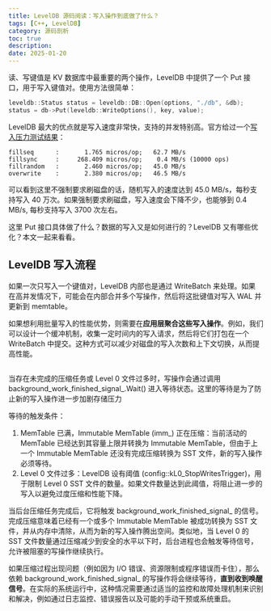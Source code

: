 ```yaml
---
title: LevelDB 源码阅读：写入操作到底做了什么？
tags: [C++, LevelDB]
category: 源码剖析
toc: true
description: 
date: 2025-01-20
---
```


读、写键值是 KV 数据库中最重要的两个操作，LevelDB 中提供了一个 Put 接口，用于写入键值对。使用方法很简单：

```cpp
leveldb::Status status = leveldb::DB::Open(options, "./db", &db);
status = db->Put(leveldb::WriteOptions(), key, value);
```

LevelDB 最大的优点就是写入速度非常快，支持的并发特别高。官方给过一个[写入压力测试结果](https://github.com/google/leveldb/tree/main?tab=readme-ov-file#write-performance)：

```shell
fillseq      :       1.765 micros/op;   62.7 MB/s
fillsync     :     268.409 micros/op;    0.4 MB/s (10000 ops)
fillrandom   :       2.460 micros/op;   45.0 MB/s
overwrite    :       2.380 micros/op;   46.5 MB/s
```

可以看到这里不强制要求刷磁盘的话，随机写入的速度达到 45.0 MB/s，每秒支持写入 40 万次。如果强制要求刷磁盘，写入速度会下降不少，也能够到 0.4 MB/s, 每秒支持写入 3700 次左右。

这里 Put 接口具体做了什么？数据的写入又是如何进行的？LevelDB 又有哪些优化？本文一起来看看。

<!-- more -->

## LevelDB 写入流程


如果一次只写入一个键值对，LevelDB 内部也是通过 WriteBatch 来处理。如果 在高并发情况下，可能会在内部合并多个写操作，然后将这批键值对写入 WAL 并更新到 memtable。

如果想利用批量写入的性能优势，则需要在**应用层聚合这些写入操作**。例如，我们可以设计一个缓冲机制，收集一定时间内的写入请求，然后将它们打包在一个 WriteBatch 中提交。这种方式可以减少对磁盘的写入次数和上下文切换，从而提高性能。


## 


当存在未完成的压缩任务或 Level 0 文件过多时，写操作会通过调用 background_work_finished_signal_.Wait() 进入等待状态。这里的等待是为了防止新的写入操作进一步加剧存储压力

等待的触发条件：
1. MemTable 已满，Immutable MemTable (imm_) 正在压缩：当前活动的 MemTable 已经达到其容量上限并转换为 Immutable MemTable，但由于上一个 Immutable MemTable 还没有完成压缩转换为 SST 文件，新的写入操作必须等待。
2. Level 0 文件过多：LevelDB 设有阈值 (config::kL0_StopWritesTrigger)，用于限制 Level 0 SST 文件的数量。如果文件数量达到此阈值，将阻止进一步的写入以避免过度压缩和性能下降。

当后台压缩任务完成后，它将触发 background_work_finished_signal_ 的信号。完成压缩意味着已经有一个或多个 Immutable MemTable 被成功转换为 SST 文件，并从内存中清除，从而为新的写入操作腾出空间。类似地，当 Level 0 的 SST 文件数量通过压缩减少到安全的水平以下时，后台进程也会触发等待信号，允许被阻塞的写操作继续执行。

如果压缩过程出现问题（例如因为 I/O 错误、资源限制或程序错误而卡住），那么依赖 background_work_finished_signal_ 的写操作将会继续等待，**直到收到唤醒信号**。在实际的系统运行中，这种情况需要通过适当的监控和故障处理机制来识别和解决，例如通过日志监控、错误报告以及可能的手动干预或系统重启。

